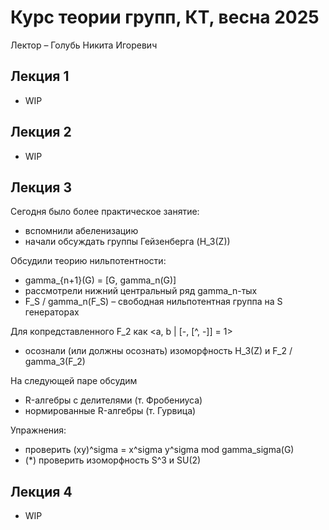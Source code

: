 # Курс теории групп, КТ, весна 2025

Лектор – Голубь Никита Игоревич

## Лекция 1

+ WIP

## Лекция 2

+ WIP

## Лекция 3

Сегодня было более практическое занятие:
+ вспомнили абеленизацию
+ начали обсуждать группы Гейзенберга (H_3(Z))

Обсудили теорию нильпотентности:
+ gamma_{n+1}(G) = [G, gamma_n(G)]
+ рассмотрели нижний центральный ряд gamma_n-тых
+ F_S / gamma_n(F_S) – свободная нильпотентная группа на S генераторах

Для копредставленного F_2 как <a, b | [-, [^, -]] = 1>
+ осознали (или должны осознать) изоморфность H_3(Z) и F_2 / gamma_3(F_2)

На следующей паре обсудим
+ R-алгебры с делителями (т. Фробениуса)
+ нормированные R-алгебры (т. Гурвица)

Упражнения:
+ проверить (xy)^sigma = x^sigma y^sigma mod gamma_sigma(G)
+ (*) проверить изоморфность S^3 и SU(2)

## Лекция 4

+ WIP
